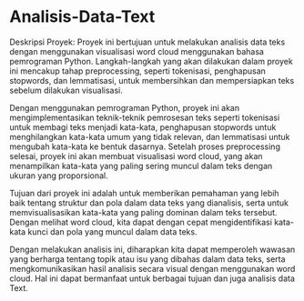 # Analisis-Data-Text

Deskripsi Proyek:
Proyek ini bertujuan untuk melakukan analisis data teks dengan menggunakan visualisasi word cloud menggunakan bahasa pemrograman Python. Langkah-langkah yang akan dilakukan dalam proyek ini mencakup tahap preprocessing, seperti tokenisasi, penghapusan stopwords, dan lemmatisasi, untuk membersihkan dan mempersiapkan teks sebelum dilakukan visualisasi.

Dengan menggunakan pemrograman Python, proyek ini akan mengimplementasikan teknik-teknik pemrosesan teks seperti tokenisasi untuk membagi teks menjadi kata-kata, penghapusan stopwords untuk menghilangkan kata-kata umum yang tidak relevan, dan lemmatisasi untuk mengubah kata-kata ke bentuk dasarnya. Setelah proses preprocessing selesai, proyek ini akan membuat visualisasi word cloud, yang akan menampilkan kata-kata yang paling sering muncul dalam teks dengan ukuran yang proporsional.

Tujuan dari proyek ini adalah untuk memberikan pemahaman yang lebih baik tentang struktur dan pola dalam data teks yang dianalisis, serta untuk memvisualisasikan kata-kata yang paling dominan dalam teks tersebut. Dengan melihat word cloud, kita dapat dengan cepat mengidentifikasi kata-kata kunci dan pola yang muncul dalam data teks.

Dengan melakukan analisis ini, diharapkan kita dapat memperoleh wawasan yang berharga tentang topik atau isu yang dibahas dalam data teks, serta mengkomunikasikan hasil analisis secara visual dengan menggunakan word cloud. Hal ini dapat bermanfaat untuk berbagai tujuan dan juga analisis data Text.




